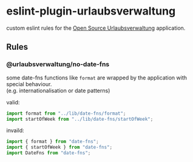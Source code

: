 # eslint-plugin-urlaubsverwaltung

custom eslint rules for the [Open Source Urlaubsverwaltung](https://github.com/synyx/urlaubsverwaltung) application.

## Rules

### @urlaubsverwaltung/no-date-fns

some date-fns functions like `format` are wrapped by the application with special behaviour.  
(e.g. internationalisation or date patterns)

valid:

```js
import format from "../lib/date-fns/format";
import startOfWeek from "../lib/date-fns/startOfWeek";
```

invaild:

```js
import { format } from "date-fns";
import { startOfWeek } from "date-fns";
import DateFns from "date-fns";
```
